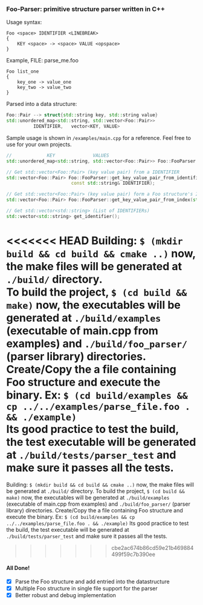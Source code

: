 ### Foo-Parser: primitive structure parser written in C++

Usage syntax:
```
Foo <space> IDENTIFIER <LINEBREAK>
{
	KEY <space> -> <space> VALUE <opspace>	
}
```

Example, FILE: parse_me.foo

```
Foo list_one 
{
	key_one -> value_one 
	key_two -> value_two 	
}
```

Parsed into a data structure:

```c++
Foo::Pair --> struct{std::string key, std::string value}
std::unordered_map<std::string, std::vector<Foo::Pair>>
		  IDENTIFIER,   vector<KEY, VALUE>
```

Sample usage is shown in `/examples/main.cpp` for a reference. Feel free to use for your own projects.

```c++
//		       KEY              VALUES
std::unordered_map<std::string, std::vector<Foo::Pair>> Foo::FooParser::get_result();

// Get std::vector<Foo::Pair> (key value pair) from a IDENTIFIER
std::vector<Foo::Pair> Foo::FooParser::get_key_value_pair_from_identifier(
						const std::string& IDENTIFIER);

// Get std::vector<Foo::Pair> (key value pair) form a Foo structure's Index
std::vector<Foo::Pair> Foo::FooParser::get_key_value_pair_from_index(std::size_t INDEX);

// Get std::vector<std::string> (List of IDENTIFIERs)
std::vector<std::string> get_identifier();
```

<<<<<<< HEAD
Building: `$ (mkdir build && cd build && cmake ..)` now, the make files will be generated at `./build/` directory. <br>
To build the project, `$ (cd build && make)` now, the executables will be generated at `./build/examples` (executable of main.cpp from examples) and `./build/foo_parser/` (parser library) directories. <br> Create/Copy the a file containing Foo structure and execute the binary. Ex: `$ (cd build/examples && cp ../../examples/parse_file.foo . && ./example)` <br> Its good practice to test the build, the test executable will be generated at `./build/tests/parser_test`  and make sure it passes all the tests.
=======
Building: `$ (mkdir build && cd build && cmake ..)` now, the make files will be generated at `./build/` directory.
To build the project, `$ (cd build && make)` now, the executables will be generated at `./build/examples` (executable of main.cpp from examples) and `./build/foo_parser/` (parser library) directories. Create/Copy the a file containing Foo structure and execute the binary. Ex: `$ (cd build/examples && cp ../../examples/parse_file.foo . && ./example)` Its good practice to test the build, the test executable will be generated at `./build/tests/parser_test`  and make sure it passes all the tests.
>>>>>>> cbe2ac674b86cd59e21b469884499f59c7b390ee

#### All Done!

- [x] Parse the Foo structure and add entried into the datastructure
- [x] Multiple Foo structure in single file support for the parser
- [x] Better robust and debug implementation

